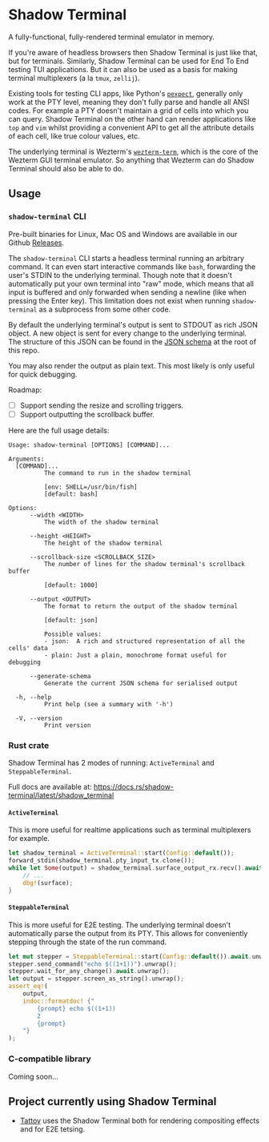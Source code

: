 # Shadow Terminal
A fully-functional, fully-rendered terminal emulator in memory.

If you're aware of headless browsers then Shadow Terminal is just like that, but for terminals. Similarly, Shadow Terminal can be used for End To End testing TUI applications. But it can also be used as a basis for making terminal multiplexers (a la `tmux`, `zellij`).

Existing tools for testing CLI apps, like Python's [`pexpect`](https://github.com/pexpect/pexpect), generally only work at the PTY level, meaning they don't fully parse and handle all ANSI codes. For example a PTY doesn't maintain a grid of cells into which you can query. Shadow Terminal on the other hand can render applications like `top` and `vim` whilst providing a convenient API to get all the attribute details of each cell, like true colour values, etc.

The underlying terminal is Wezterm's [`wezterm-term`](https://github.com/wezterm/wezterm/tree/main/term), which is the core of the Wezterm GUI terminal emulator. So anything that Wezterm can do Shadow Terminal should also be able to do.

## Usage

### `shadow-terminal` CLI

Pre-built binaries for Linux, Mac OS and Windows are available in our Github [Releases](https://github.com/tattoy-org/shadow-terminal/releases).

The `shadow-terminal` CLI starts a headless terminal running an arbitrary command. It can even start interactive commands like `bash`, forwarding the user's STDIN to the underlying terminal. Though note that it doesn't automatically put your own terminal into "raw" mode, which means that all input is buffered and only forwarded when sending a newline (like when pressing the Enter key). This limitation does not exist when running `shadow-terminal` as a subprocess from some other code.

By default the underlying terminal's output is sent to STDOUT as rich JSON object. A new object is sent for every change to the underlying terminal. The structure of this JSON can be found in the [JSON schema](/output-schema.json) at the root of this repo.

You may also render the output as plain text. This most likely is only useful for quick debugging.

Roadmap:
* [ ] Support sending the resize and scrolling triggers.
* [ ] Support outputting the scrollback buffer.

Here are the full usage details:
```
Usage: shadow-terminal [OPTIONS] [COMMAND]...

Arguments:
  [COMMAND]...
          The command to run in the shadow terminal

          [env: SHELL=/usr/bin/fish]
          [default: bash]

Options:
      --width <WIDTH>
          The width of the shadow terminal

      --height <HEIGHT>
          The height of the shadow terminal

      --scrollback-size <SCROLLBACK_SIZE>
          The number of lines for the shadow terminal's scrollback buffer

          [default: 1000]

      --output <OUTPUT>
          The format to return the output of the shadow terminal

          [default: json]

          Possible values:
          - json:  A rich and structured representation of all the cells' data
          - plain: Just a plain, monochrome format useful for debugging

      --generate-schema
          Generate the current JSON schema for serialised output

  -h, --help
          Print help (see a summary with '-h')

  -V, --version
          Print version
```

### Rust crate

Shadow Terminal has 2 modes of running: `ActiveTerminal` and `SteppableTerminal`.

Full docs are available at: https://docs.rs/shadow-terminal/latest/shadow_terminal

#### `ActiveTerminal`

This is more useful for realtime applications such as terminal multiplexers for example.

```rust
let shadow_terminal = ActiveTerminal::start(Config::default());
forward_stdin(shadow_terminal.pty_input_tx.clone());
while let Some(output) = shadow_terminal.surface_output_rx.recv().await {
    // ...
    dbg!(surface);
}
```

#### `SteppableTerminal`

This is more useful for E2E testing. The underlying terminal doesn't automatically parse the output
from its PTY. This allows for conveniently stepping through the state of the run command.

```rust
let mut stepper = SteppableTerminal::start(Config::default()).await.unwrap();
stepper.send_command("echo $((1+1))").unwrap();
stepper.wait_for_any_change().await.unwrap();
let output = stepper.screen_as_string().unwrap();
assert_eq!(
    output,
    indoc::formatdoc! {"
        {prompt} echo $((1+1))
        2
        {prompt} 
    "}
);
```

### C-compatible library

Coming soon...

## Project currently using Shadow Terminal
* [Tattoy](https://tattoy.sh) uses the Shadow Terminal both for rendering compositing effects and for E2E tetsing.
